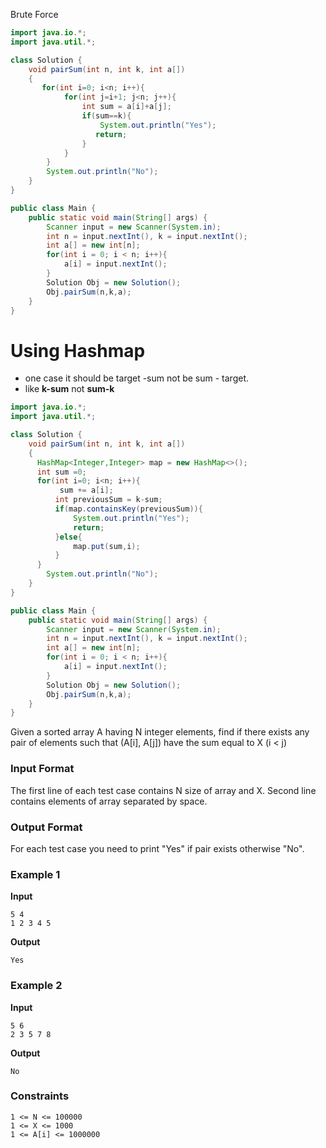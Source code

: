 
Brute Force

```java
import java.io.*;
import java.util.*;

class Solution {
    void pairSum(int n, int k, int a[])
    {
       for(int i=0; i<n; i++){
            for(int j=i+1; j<n; j++){
                int sum = a[i]+a[j];
                if(sum==k){
                    System.out.println("Yes");
                   return;
                }
            }
        }
        System.out.println("No");
    }
}

public class Main {
    public static void main(String[] args) {
        Scanner input = new Scanner(System.in);
        int n = input.nextInt(), k = input.nextInt();
        int a[] = new int[n];
        for(int i = 0; i < n; i++){
            a[i] = input.nextInt();
        }
        Solution Obj = new Solution();
        Obj.pairSum(n,k,a);
    }
}
```



# Using Hashmap

- one case it should be target -sum not be sum - target.
-  like **k-sum** not **sum-k**

```java
import java.io.*;
import java.util.*;

class Solution {
    void pairSum(int n, int k, int a[])
    {
      HashMap<Integer,Integer> map = new HashMap<>();
      int sum =0;
      for(int i=0; i<n; i++){
           sum += a[i];
          int previousSum = k-sum;
          if(map.containsKey(previousSum)){
              System.out.println("Yes");
              return;
          }else{
              map.put(sum,i);
          }
      }
        System.out.println("No");
    }
}

public class Main {
    public static void main(String[] args) {
        Scanner input = new Scanner(System.in);
        int n = input.nextInt(), k = input.nextInt();
        int a[] = new int[n];
        for(int i = 0; i < n; i++){
            a[i] = input.nextInt();
        }
        Solution Obj = new Solution();
        Obj.pairSum(n,k,a);
    }
}
```

Given a sorted array A having N integer elements, find if there exists any pair of elements such that (A[i], A[j]) have the sum equal to X (i < j)

### Input Format

The first line of each test case contains N size of array and X. Second line contains elements of array separated by space.

### Output Format

For each test case you need to print "Yes" if pair exists otherwise "No".

### Example 1

**Input**

```
5 4 
1 2 3 4 5 
```

**Output**

```
Yes 
```

### Example 2

**Input**

```
5 6 
2 3 5 7 8 
```

**Output**

```
No
```

### Constraints

```
1 <= N <= 100000 
1 <= X <= 1000 
1 <= A[i] <= 1000000 
```


